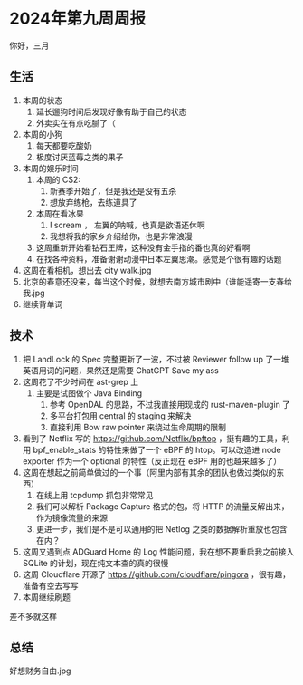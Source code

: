 # 2024年第九周周报

你好，三月

## 生活

1. 本周的状态
    1. 延长遛狗时间后发现好像有助于自己的状态
    2. 外卖实在有点吃腻了（
2. 本周的小狗
    1. 每天都要吃酸奶
    2. 极度讨厌蓝莓之类的果子
3. 本周的娱乐时间
    1. 本周的 CS2:
        1. 新赛季开始了，但是我还是没有五杀
        2. 想放弃练枪，去练道具了
    2. 本周在看冰果
        1. I scream ， 左翼的呐喊，也真是欲语还休啊
        2. 我想将我的家乡介绍给你，也是非常浪漫
    3. 这周重新开始看钻石王牌，这种没有金手指的番也真的好看啊
    4. 在找各种资料，准备谢谢动漫中日本左翼思潮。感觉是个很有趣的话题
4. 这周在看相机，想出去 city walk.jpg
5. 北京的春意还没来，每当这个时候，就想去南方城市剧中（谁能遥寄一支春给我.jpg
6. 继续背单词

## 技术

1. 把 LandLock 的 Spec 完整更新了一波，不过被 Reviewer follow up 了一堆英语用词的问题，果然还是需要 ChatGPT Save my ass
2. 这周花了不少时间在 ast-grep 上
    1. 主要是试图做个 Java Binding
        1. 参考 OpenDAL 的思路，不过我直接用现成的 rust-maven-plugin 了
        2. 多平台打包用 central 的 staging 来解决
        3. 直接利用 Bow raw pointer 来绕过生命周期的限制
3. 看到了 Netflix 写的 <https://github.com/Netflix/bpftop> ，挺有趣的工具，利用 bpf_enable_stats 的特性来做了一个 eBPF 的 htop。可以改造进 node exporter 作为一个 optional 的特性（反正现在 eBPF 用的也越来越多了）
4. 这周在想起之前简单做过的一个事（阿里内部有其余的团队也做过类似的东西）
    1. 在线上用 tcpdump 抓包非常常见
    2. 我们可以解析 Package Capture 格式的包，将 HTTP 的流量反解出来，作为镜像流量的来源
    3. 更进一步，我们是不是可以通用的把 Netlog 之类的数据解析重放也包含在内？
5. 这周又遇到点 ADGuard Home 的 Log 性能问题，我在想不要重启我之前接入 SQLite 的计划，现在纯文本查的真的很慢
6. 这周 Cloudflare 开源了 <https://github.com/cloudflare/pingora> ，很有趣，准备有空去写写
7. 本周继续刷题

差不多就这样

## 总结

好想财务自由.jpg
